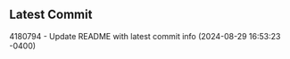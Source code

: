 
## Latest Commit
4180794 - Update README with latest commit info (2024-08-29 16:53:23 -0400) <Yunxi-Zhou>
